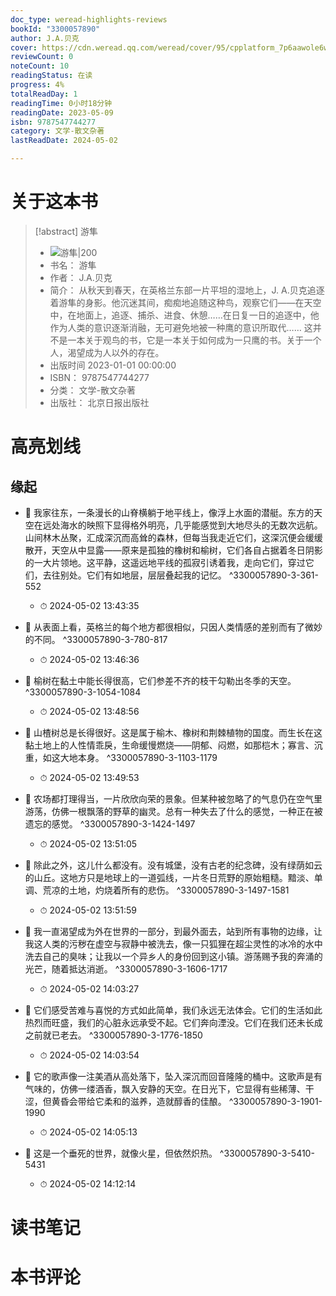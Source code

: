 ```yaml
---
doc_type: weread-highlights-reviews
bookId: "3300057890"
author: J.A.贝克
cover: https://cdn.weread.qq.com/weread/cover/95/cpplatform_7p6aawole6wcjucktbd8xo/t7_cpplatform_7p6aawole6wcjucktbd8xo1683342696.jpg
reviewCount: 0
noteCount: 10
readingStatus: 在读
progress: 4%
totalReadDay: 1
readingTime: 0小时18分钟
readingDate: 2023-05-09
isbn: 9787547744277
category: 文学-散文杂著
lastReadDate: 2024-05-02

---
```

# 关于这本书
> [!abstract] 游隼
> - ![ 游隼|200](https://cdn.weread.qq.com/weread/cover/95/cpplatform_7p6aawole6wcjucktbd8xo/t7_cpplatform_7p6aawole6wcjucktbd8xo1683342696.jpg)
> - 书名： 游隼
> - 作者： J.A.贝克
> - 简介： 从秋天到春天，在英格兰东部一片平坦的湿地上，J. A.贝克追逐着游隼的身影。他沉迷其间，痴痴地追随这种鸟，观察它们——在天空中，在地面上，追逐、捕杀、进食、休憩……在日复一日的追逐中，他作为人类的意识逐渐消融，无可避免地被一种鹰的意识所取代……
这并不是一本关于观鸟的书，它是一本关于如何成为一只鹰的书。关于一个人，渴望成为人以外的存在。
> - 出版时间 2023-01-01 00:00:00
> - ISBN： 9787547744277
> - 分类： 文学-散文杂著
> - 出版社： 北京日报出版社

# 高亮划线

## 缘起


- 📌 我家往东，一条漫长的山脊横躺于地平线上，像浮上水面的潜艇。东方的天空在远处海水的映照下显得格外明亮，几乎能感觉到大地尽头的无数次远航。山间林木丛聚，汇成深沉而高耸的森林，但每当我走近它们，这深沉便会缓缓散开，天空从中显露——原来是孤独的橡树和榆树，它们各自占据着冬日阴影的一大片领地。这平静，这遥远地平线的孤寂引诱着我，走向它们，穿过它们，去往别处。它们有如地层，层层叠起我的记忆。 ^3300057890-3-361-552
    - ⏱ 2024-05-02 13:43:35 

- 📌 从表面上看，英格兰的每个地方都很相似，只因人类情感的差别而有了微妙的不同。 ^3300057890-3-780-817
    - ⏱ 2024-05-02 13:46:36 

- 📌 榆树在黏土中能长得很高，它们参差不齐的枝干勾勒出冬季的天空。 ^3300057890-3-1054-1084
    - ⏱ 2024-05-02 13:48:56 

- 📌 山楂树总是长得很好。这是属于榆木、橡树和荆棘植物的国度。而生长在这黏土地上的人性情乖戾，生命缓慢燃烧——阴郁、闷燃，如那桤木；寡言、沉重，如这大地本身。 ^3300057890-3-1103-1179
    - ⏱ 2024-05-02 13:49:53 

- 📌 农场都打理得当，一片欣欣向荣的景象。但某种被忽略了的气息仍在空气里游荡，仿佛一根飘落的野草的幽灵。总有一种失去了什么的感觉，一种正在被遗忘的感觉。 ^3300057890-3-1424-1497
    - ⏱ 2024-05-02 13:51:05 

- 📌 除此之外，这儿什么都没有。没有城堡，没有古老的纪念碑，没有绿荫如云的山丘。这地方只是地球上的一道弧线，一片冬日荒野的原始粗糙。黯淡、单调、荒凉的土地，灼烧着所有的悲伤。 ^3300057890-3-1497-1581
    - ⏱ 2024-05-02 13:51:59 

- 📌 我一直渴望成为外在世界的一部分，到最外面去，站到所有事物的边缘，让我这人类的污秽在虚空与寂静中被洗去，像一只狐狸在超尘灵性的冰冷的水中洗去自己的臭味；让我以一个异乡人的身份回到这小镇。游荡赐予我的奔涌的光芒，随着抵达消逝。 ^3300057890-3-1606-1717
    - ⏱ 2024-05-02 14:03:27 

- 📌 它们感受苦难与喜悦的方式如此简单，我们永远无法体会。它们的生活如此热烈而旺盛，我们的心脏永远承受不起。它们奔向湮没。它们在我们还未长成之前就已老去。 ^3300057890-3-1776-1850
    - ⏱ 2024-05-02 14:03:54 

- 📌 它的歌声像一注美酒从高处落下，坠入深沉而回音隆隆的桶中。这歌声是有气味的，仿佛一缕酒香，飘入安静的天空。在日光下，它显得有些稀薄、干涩，但黄昏会带给它柔和的滋养，造就醇香的佳酿。 ^3300057890-3-1901-1990
    - ⏱ 2024-05-02 14:05:13 

- 📌 这是一个垂死的世界，就像火星，但依然炽热。 ^3300057890-3-5410-5431
    - ⏱ 2024-05-02 14:12:14 
# 读书笔记

# 本书评论
